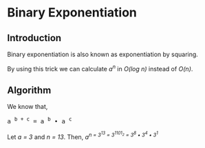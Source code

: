 # Binary Exponentiation
## Introduction
Binary exponentiation is also known as exponentiation by squaring.

By using this trick we can calculate _a<sup>n</sup>_ in _O(log n)_ instead of _O(n)_.
## Algorithm
We know that,
<pre>a <sup>b + c</sup> = a <sup>b</sup> • a <sup>c</sup></pre>
Let _a = 3_ and _n = 13_. Then,
_a<sup>n = 3<sup>13</sup> = 3<sup>1101<sub>2</sub></sup> = 3<sup>8</sup> • 3<sup>4</sup> • 3<sup>1</sup>_

